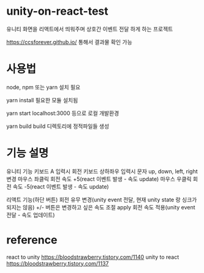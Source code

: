 # unity-on-react-test
유니티 화면을 리액트에서 띄워주며 상호간 이벤트 전달 하게 하는 프로젝트

https://ccsforever.github.io/
통해서 결과물 확인 가능

# 사용법
node, npm 또는 yarn 설치 필요

yarn install
필요한 모듈 설치됨

yarn start
localhost:3000 등으로 로컬 개발환경

yarn build
build 디렉토리에 정적파일들 생성

# 기능 설명
유니티 기능
키보드 A 입력시 회전
키보드 상하좌우 입력시 문자 up, down, left, right 변경
마우스 좌클릭 회전 속도 +5(react 이벤트 발생 - 속도 update)
마우스 우클릭 회전 속도 -5(react 이벤트 발생 - 속도 update)

리액트 기능(하단 버튼)
회전 유무 변경(unity event 전달, 현재 unity state 랑 싱크가 되지는 않음)
+/- 버튼은 변경하고 싶은 속도 조절
apply 회전 속도 적용(unity event 전달 - 속도 업데이트)

# reference
react to unity
https://bloodstrawberry.tistory.com/1140
unity to react
https://bloodstrawberry.tistory.com/1137